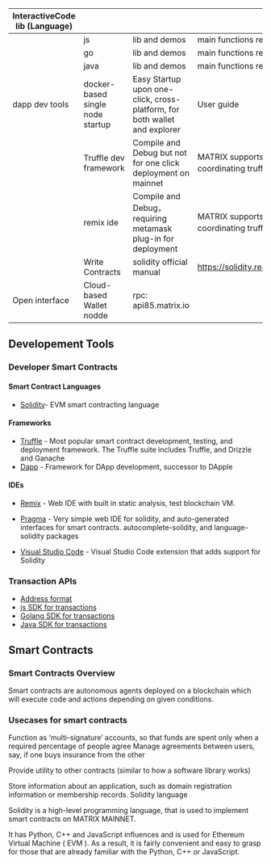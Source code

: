 | InteractiveCode lib (Language) |                    |                                        |                                                          |
|--------------------|--------------------|----------------------------------------|----------------------------------------------------------|
|                    | js                 | lib and demos                               | main functions realized                                         |
|                    | go                 | lib and demos                               | main functions realized                                         |
|                    | java               | lib and demos                               | main functions realized                                             |
| dapp dev tools     | docker-based single node startup | Easy Startup upon one-click, cross-platform, for both wallet and explorer    | User guide                                                 |
|                    | Truffle dev framework    | Compile and Debug but not for one click deployment on mainnet       | MATRIX supports one click deployment, coordinating truffle，remix，metamask |
|                    | remix ide          | Compile and Debug，requiring metamask plug-in for deployment | MATRIX supports one click deployment, coordinating truffle，remix，metamask |
|                    | Write Contracts           | solidity official manual                       | https://solidity.readthedocs.io/en/v0.5.7/#              |
| Open interface       | Cloud-based Wallet nodde         | rpc: api85.matrix.io               |                                                          |





## Developement Tools
### Developer Smart Contracts
#### Smart Contract Languages
+ [Solidity](https://solidity.readthedocs.io/en/latest/)- EVM smart contracting language


#### Frameworks
+ [Truffle](https://truffleframework.com/) - Most popular smart contract development, testing, and deployment framework. The Truffle suite includes Truffle, and Drizzle and Ganache
+ [Dapp](https://dapp.tools/dapp/) - Framework for DApp development, successor to DApple
#### IDEs
+ [Remix](https://remix.ethereum.org/#optimize=false) - Web IDE with built in static analysis, test blockchain VM.

+ [Pragma](https://www.withpragma.com/) - Very simple web IDE for solidity, and auto-generated interfaces for smart contracts. autocomplete-solidity, and language-solidity packages

+ [Visual Studio Code](https://marketplace.visualstudio.com/items?itemName=JuanBlanco.solidity) - Visual Studio Code extension that adds support for Solidity


### Transaction APIs

+ [Address format](https://github.com/MatrixAINetwork/TxSend-Sign-Demos/blob/master/Address%20Format.md)
+ [js SDK for transactions](https://github.com/MatrixAINetwork/TxSend-Sign-Demos/tree/master/js)
+ [Golang SDK for transactions](https://github.com/MatrixAINetwork/TxSend-Sign-Demos/tree/master/go)
+ [Java SDK for transactions](https://github.com/MatrixAINetwork/TxSend-Sign-Demos/tree/master/java)

## Smart Contracts
### Smart Contracts Overview
Smart contracts are autonomous agents deployed on a blockchain which will execute code and actions depending on given conditions.

### Usecases for smart contracts
Function as ‘multi-signature’ accounts, so that funds are spent only when a required percentage of people agree
Manage agreements between users, say, if one buys insurance from the other

Provide utility to other contracts (similar to how a software library works)

Store information about an application, such as domain registration information or membership records.
Solidity language

Solidity is a high-level programming language, that is used to implement smart contracts on MATRIX MAINNET.

It has Python, C++ and JavaScript influences and is used for Ethereum Virtual Machine ( EVM ). As a result, it is fairly convenient and easy to grasp for those that are already familiar with the Python, C++ or JavaScript. 





